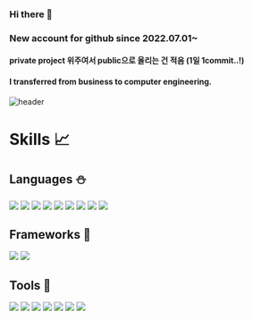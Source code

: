 ### Hi there 👋

### New account for github since 2022.07.01~
#### private project 위주여서 public으로 올리는 건 적음 (1일 1commit..!)
#### I transferred from business to computer engineering.

![header](https://capsule-render.vercel.app/api?type=waving&color=auto&height=300&section=header&text=welcome&fontSize=90)

# Skills :chart_with_upwards_trend:
## Languages :snowman:
<img src="https://img.shields.io/badge/Python-3766AB?style=flat-square&logo=Python&logoColor=white"/></a>
<img src="https://img.shields.io/badge/Python3-3776AB?style=flat-square&logo=Python&logoColor=white"/></a>
<img src="https://img.shields.io/badge/C++-F02E65?style=flat-square&logo=C%2B%2B&logoColor=white"/></a>
<img src="https://img.shields.io/badge/C-3CBDB1?style=flat-square&logo=C&logoColor=white"/></a>
<img src="https://img.shields.io/badge/R-3776AB?style=flat-square&logo=R&logoColor=white"/></a>
<img src="https://img.shields.io/badge/JavaScript-F7DF1E?style=flat-square&logo=JavaScript&logoColor=black"/></a>
<img src="https://img.shields.io/badge/HTML5-E34F26?style=flat-square&logo=HTML5&logoColor=green"/></a>
<img src="https://img.shields.io/badge/CSS3-1572B6?style=flat-square&logo=CSS3&logoColor=gray"/></a>
<img src="https://img.shields.io/badge/JAVA-007396?style=flat-square&logo=java&logoColor=white">

## Frameworks :high_brightness:
<img src="https://img.shields.io/badge/Spring-7ED321?style=flat-square&logo=Spring&logoColor=white"/></a>
<a href="https://www.reactjs.org" target="_blank"><img src="https://img.shields.io/badge/React-61DAFB?style=flat-square&logo=React&logoColor=white"/></a>

## Tools :gun:
<a href="https://git-scm.com" target="_blank"><img src="https://img.shields.io/badge/git-F05032?style=flat-square&logo=git&logoColor=white"/></a>
<a href="https://code.visualstudio.com" target="_blank"><img src="https://img.shields.io/badge/VSCode-007ACC?style=flat-square&logo=VisualStudioCode&logoColor=white"/></a>
<img src="https://img.shields.io/badge/linux-FCC624?style=flat-square&logo=linux&logoColor=black">
<img src="https://img.shields.io/badge/mysql-4479A1?style=flat-square&logo=mysql&logoColor=white">
<img src="https://img.shields.io/badge/Eclipse-007ACC?style=flat-square&logo=Eclipse IDE&logoColor=white"/></a>
<img src="https://img.shields.io/badge/IntelliJ-E6526F?style=flat-square&logo=IntelliJ IDEA&logoColor=white"/></a>
<img src="https://img.shields.io/badge/Docker-2496ED?style=flat-square&logo=Docker&logoColor=white"/></a>


<!--
**dhcryan/dhcryan** is a ✨ _special_ ✨ repository because its `README.md` (this file) appears on your GitHub profile.

Here are some ideas to get you started:

- 🔭 I’m currently working on ...
- 🌱 I’m currently learning ...
- 👯 I’m looking to collaborate on ...
- 🤔 I’m looking for help with ...
- 💬 Ask me about ...
- 📫 How to reach me: ...
- 😄 Pronouns: ...
- ⚡ Fun fact: ...
-->
